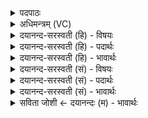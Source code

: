 <details><summary>पदपाठः</summary>

अध्व॑र्यो॒ऽइत्यध्व॑र्यो। अद्रि॑भि॒रित्यद्रि॑ऽभिः। सु॒तम्। सोम॑म्। प॒वित्रे॑। आ। न॒य॒। पु॒नी॒हि। इन्द्रा॑य। पात॑वे। ३१।
</details>

<details><summary>अधिमन्त्रम् (VC)</summary>

- इन्द्रो देवता
- प्रजापतिर्ऋषिः
- गायत्री
- षड्जः
</details>

<details><summary>दयानन्द-सरस्वती (हि) - विषयः</summary>

फिर प्रकारान्तर से उक्त विषय को अगले मन्त्र में कहा है ॥
</details>

<details><summary>दयानन्द-सरस्वती (हि) - पदार्थः</summary>

पदार्थान्वयभाषाः -  हे (अध्वर्यो) यज्ञ को युक्त करनेहारे पुरुष ! तू (इन्द्राय) परमैश्वर्यवान् के लिये (पातवे) पीने को (अद्रिभिः) मेघों से (सुतम्) उत्पन्न हुए (सोमम्) सोमवल्ल्यादि ओषधियों के साररूप रस को (पवित्रे) शुद्ध व्यवहार में (आनय) ले आ, उससे तू (पुनीहि) पवित्र हो ॥३१ ॥
</details>

<details><summary>दयानन्द-सरस्वती (हि) - भावार्थः</summary>

भावार्थभाषाः -  वैद्यराजों को योग्य है कि शुद्ध देश में उत्पन्न हुई ओषधियों के सारों को बना, उस के दान से सब के रोगों की निवृत्ति निरन्तर करें ॥३१ ॥
</details>

<details><summary>दयानन्द-सरस्वती (सं) - विषयः</summary>

पुनः प्रकारान्तरेणोक्तविषयमाह ॥
</details>

<details><summary>दयानन्द-सरस्वती (सं) - पदार्थः</summary>

पदार्थान्वयभाषाः -  हे अध्वर्यो ! त्वमिन्द्राय पातवे अद्रिभिः सुतं सोमं पवित्र आनय, तेन त्वं पुनीहि ॥३१ ॥
</details>

<details><summary>दयानन्द-सरस्वती (सं) - भावार्थः</summary>

भावार्थभाषाः -  वैद्यराजैः शुद्धदेशोत्पन्नौषधिसारान् निर्मायैतद्दानेन सर्वेषां रोगनिवृत्तिः सततं कार्या ॥३१ ॥
</details>

<details><summary>सविता जोशी ← दयानन्दः (म) - भावार्थः</summary>

भावार्थभाषाः -  वैद्यराजांनी पवित्रस्थानी उत्पन्न झालेल्या औषधांचा रस काढून तो इतरांना द्यावा व सदैव रोगांची निवृत्ती करावी.
</details>